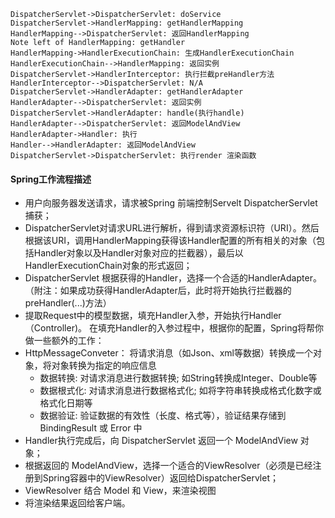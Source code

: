 ```seq
DispatcherServlet->DispatcherServlet: doService
DispatcherServlet->HandlerMapping: getHandlerMapping
HandlerMapping-->DispatcherServlet: 返回HandlerMapping
Note left of HandlerMapping: getHandler
HandlerMapping->HandlerExecutionChain: 生成HandlerExecutionChain
HandlerExecutionChain-->HandlerMapping: 返回实例
DispatcherServlet->HandlerInterceptor: 执行拦截preHandler方法
HandlerInterceptor-->DispatcherServlet: N/A
DispatcherServlet->HandlerAdapter: getHandlerAdapter
HandlerAdapter-->DispatcherServlet: 返回实例
DispatcherServlet->HandlerAdapter: handle(执行handle)
HandlerAdapter-->DispatcherServlet: 返回ModelAndView
HandlerAdapter->Handler: 执行
Handler-->HandlerAdapter: 返回ModelAndView
DispatcherServlet->DispatcherServlet: 执行render 渲染函数
```

#### Spring工作流程描述
- 用户向服务器发送请求，请求被Spring 前端控制Servelt DispatcherServlet捕获；
- DispatcherServlet对请求URL进行解析，得到请求资源标识符（URI）。然后根据该URI，调用HandlerMapping获得该Handler配置的所有相关的对象（包括Handler对象以及Handler对象对应的拦截器），最后以HandlerExecutionChain对象的形式返回；
- DispatcherServlet 根据获得的Handler，选择一个合适的HandlerAdapter。（附注：如果成功获得HandlerAdapter后，此时将开始执行拦截器的preHandler(...)方法）
- 提取Request中的模型数据，填充Handler入参，开始执行Handler（Controller)。 在填充Handler的入参过程中，根据你的配置，Spring将帮你做一些额外的工作：
- HttpMessageConveter： 将请求消息（如Json、xml等数据）转换成一个对象，将对象转换为指定的响应信息
  - 数据转换: 对请求消息进行数据转换; 如String转换成Integer、Double等
  - 数据根式化: 对请求消息进行数据格式化; 如将字符串转换成格式化数字或格式化日期等
  - 数据验证: 验证数据的有效性（长度、格式等），验证结果存储到 BindingResult 或 Error 中
- Handler执行完成后，向 DispatcherServlet 返回一个 ModelAndView 对象；
- 根据返回的 ModelAndView，选择一个适合的ViewResolver（必须是已经注册到Spring容器中的ViewResolver）返回给DispatcherServlet；
- ViewResolver 结合 Model 和 View，来渲染视图
- 将渲染结果返回给客户端。
